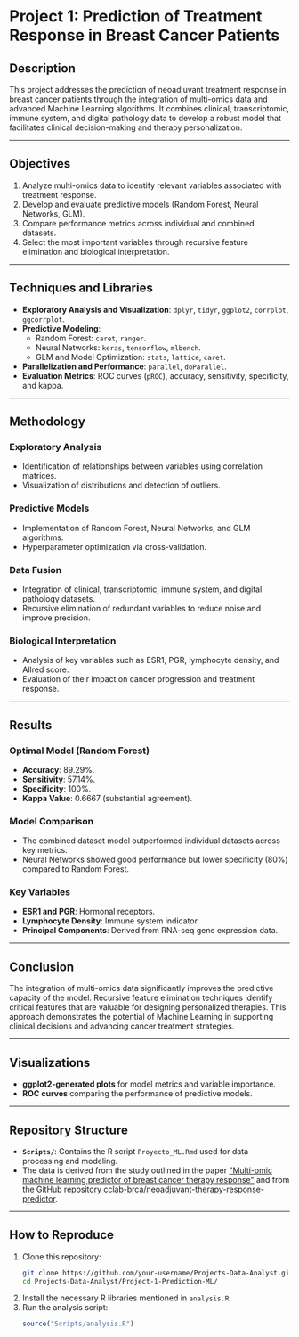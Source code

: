 # **Project 1: Prediction of Treatment Response in Breast Cancer Patients**

## **Description**
This project addresses the prediction of neoadjuvant treatment response in breast cancer patients through the integration of multi-omics data and advanced Machine Learning algorithms. It combines clinical, transcriptomic, immune system, and digital pathology data to develop a robust model that facilitates clinical decision-making and therapy personalization.

---

## **Objectives**
1. Analyze multi-omics data to identify relevant variables associated with treatment response.
2. Develop and evaluate predictive models (Random Forest, Neural Networks, GLM).
3. Compare performance metrics across individual and combined datasets.
4. Select the most important variables through recursive feature elimination and biological interpretation.

---

## **Techniques and Libraries**
- **Exploratory Analysis and Visualization**: `dplyr`, `tidyr`, `ggplot2`, `corrplot`, `ggcorrplot`.
- **Predictive Modeling**:  
  - Random Forest: `caret`, `ranger`.  
  - Neural Networks: `keras`, `tensorflow`, `mlbench`.  
  - GLM and Model Optimization: `stats`, `lattice`, `caret`.  
- **Parallelization and Performance**: `parallel`, `doParallel`.  
- **Evaluation Metrics**: ROC curves (`pROC`), accuracy, sensitivity, specificity, and kappa.

---

## **Methodology**
### **Exploratory Analysis**
- Identification of relationships between variables using correlation matrices.
- Visualization of distributions and detection of outliers.

### **Predictive Models**
- Implementation of Random Forest, Neural Networks, and GLM algorithms.
- Hyperparameter optimization via cross-validation.

### **Data Fusion**
- Integration of clinical, transcriptomic, immune system, and digital pathology datasets.
- Recursive elimination of redundant variables to reduce noise and improve precision.

### **Biological Interpretation**
- Analysis of key variables such as ESR1, PGR, lymphocyte density, and Allred score.
- Evaluation of their impact on cancer progression and treatment response.

---

## **Results**
### **Optimal Model (Random Forest)**
- **Accuracy**: 89.29%.  
- **Sensitivity**: 57.14%.  
- **Specificity**: 100%.  
- **Kappa Value**: 0.6667 (substantial agreement).

### **Model Comparison**
- The combined dataset model outperformed individual datasets across key metrics.
- Neural Networks showed good performance but lower specificity (80%) compared to Random Forest.

### **Key Variables**
- **ESR1 and PGR**: Hormonal receptors.  
- **Lymphocyte Density**: Immune system indicator.  
- **Principal Components**: Derived from RNA-seq gene expression data.

---

## **Conclusion**
The integration of multi-omics data significantly improves the predictive capacity of the model. Recursive feature elimination techniques identify critical features that are valuable for designing personalized therapies. This approach demonstrates the potential of Machine Learning in supporting clinical decisions and advancing cancer treatment strategies.

---

## **Visualizations**
- **ggplot2-generated plots** for model metrics and variable importance.  
- **ROC curves** comparing the performance of predictive models.

---

## **Repository Structure**
- **`Scripts/`**: Contains the R script `Proyecto_ML.Rmd` used for data processing and modeling.
- The data is derived from the study outlined in the paper ["Multi-omic machine learning predictor of breast cancer therapy response"](https://doi.org/10.1038/s41586-021-04278-5) and from the GitHub repository [cclab-brca/neoadjuvant-therapy-response-predictor](https://github.com/cclab-brca/neoadjuvant-therapy-response-predictor).

---

## **How to Reproduce**
1. Clone this repository:
   ```bash
   git clone https://github.com/your-username/Projects-Data-Analyst.git
   cd Projects-Data-Analyst/Project-1-Prediction-ML/
   ```
2. Install the necessary R libraries mentioned in `analysis.R`.
3. Run the analysis script:
   ```R
   source("Scripts/analysis.R")
